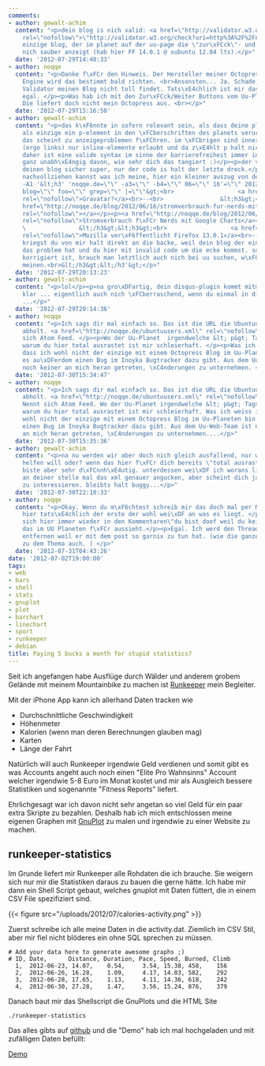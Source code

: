 ```yaml
---
comments:
- author: gewalt-achim
  content: "<p>dein blog is nich valid: <a href=\"http://validator.w3.org/check?uri=http%3A%2F%2Fnoqqe.de\"
    rel=\"nofollow\">\"http://validator.w3.org/check?uri=http%3A%2F%2Fnoqqe.de</a></p><p>und das is auch der
    einzige blog, der im planet auf der uu-page die \"zur\xFCck\"- und \"weiter\"-buttons
    nich sauber anzeigt (hab hier FF 14.0.1 @ xubuntu 12.04 lts).</p>"
  date: '2012-07-29T14:48:33'
- author: noqqe
  content: "<p>Danke f\xFCr den Hinweis. Der Hersteller meiner Octopress Blogging
    Engine wird das bestimmt bald richten. <br>Ansonsten... Ja. Schade, dass der w3
    Validator meinen Blog nicht toll findet. Tats\xE4chlich ist mir das ein bisschen
    egal. </p><p>Was hab ich mit den Zur\xFCck/Weiter Buttons vom Uu-Planeten zu tun?
    Die liefert doch nicht mein Octopress aus. <br></p>"
  date: '2012-07-29T15:16:50'
- author: gewalt-achim
  content: "<p>das k\xF6nnte in sofern relevant sein, als dass deine planet-beitr\xE4ge
    als einzige ein p-element in den \xFCberschriften des planets verursachen und
    das scheint zu anzeigeproblemen f\xFChren. im \xFCbrigen sind innerhalb von a-tags
    (ergo links) nur inline-elemente erlaubt und da z\xE4hlt p halt nicht dazu. von
    daher ist eine valide syntax im sinne der barrierefreiheit immer interessant,
    ganz unabh\xE4ngig davon, wie sehr dich das tangiert :)</p><p>der validator findet
    deinen blog sicher super, nur der code is halt der letzte dreck.</p><p>damit du
    nachvollziehen kannst was ich meine, hier ein kleiner auszug von der planet-website:</p><p>---------------------------------------------------------<br>grep
    -A1 '&lt;h3' 'noqqe.de=\"\" -a3=\"\" -b4=\"\" 06=\"\" 16'=\"\" 2012=\"\" &lt;h3=\"\"
    blog=\"\" foo=\"\" grep=\"\" |=\"\"&gt;<br>                  <a href=\"http://www.intux.de/?p=2506\"
    rel=\"nofollow\">Gravatar?</a><br>--<br>                &lt;h3&gt;<br>                  <a
    href=\"http://noqqe.de/blog/2012/06/16/stromverbrauch-fur-nerds-mit-google-charts/\"
    rel=\"nofollow\"></a></p><p><a href=\"http://noqqe.de/blog/2012/06/16/stromverbrauch-fur-nerds-mit-google-charts/\"
    rel=\"nofollow\">Stromverbrauch f\xFCr Nerds mit Google Charts</a></p><br>--<br>
    \               &lt;/h3&gt;&lt;h3&gt;<br>                  <a href=\"http://www.soeren-hentzschel.at/mozilla/firefox/2012/06/16/mozilla-veroffentlicht-firefox-13-0-1/\"
    rel=\"nofollow\">Mozilla ver\xF6ffentlicht Firefox 13.0.1</a><br>---------------------------------------------------------<p></p><p>das
    kriegst du von mir halt direkt an die backe, weil dein blog der einzige is, der
    das problem hat und du hier mit invalid code um die ecke kommst. solang das nich
    korrigiert ist, brauch man letztlich auch nich bei uu suchen, w\xFCrd ich mal
    meinen.<br>&lt;/h3&gt;&lt;/h3'&gt;</p>"
  date: '2012-07-29T20:13:23'
- author: gewalt-achim
  content: "<p>lol</p><p>na gro\xDFartig, dein disqus-plugin kommt mitm code nich
    klar ... eigentlich auch nich \xFCberraschend, wenn du einmal in die shice greifst
    ...</p>"
  date: '2012-07-29T20:14:36'
- author: noqqe
  content: "<p>Ich sags dir mal einfach so. Das ist die URL die Ubuntuusers bei mir
    abholt. <a href=\"http://noqqe.de/ubuntuusers.xml\" rel=\"nofollow\">http://noqqe.de/ubuntuusers.xml</a></p><p>Nennt
    sich Atom Feed. </p><p>Wo der Uu-Planet  irgendwelche &lt; p&gt; Tags findet und
    warum du hier total ausrastet ist mir schleierhaft. </p><p>Was ich weiss ist,
    dass ich wohl nicht der einzige mit einem Octopress Blog im Uu-Planeten bin und
    es au\xDFerdem einen Bug im Inoyka Bugtracker dazu gibt. Aus dem Uu-Web-Team ist
    noch keiner an mich heran getreten, \xC4nderungen zu unternehmen. </p>"
  date: '2012-07-30T15:34:47'
- author: noqqe
  content: "<p>Ich sags dir mal einfach so. Das ist die URL die Ubuntuusers bei mir
    abholt. <a href=\"http://noqqe.de/ubuntuusers.xml\" rel=\"nofollow\">http://noqqe.de/ubuntuusers.xml</a>
    Nennt sich Atom Feed. Wo der Uu-Planet irgendwelche &lt; p&gt; Tags findet und
    warum du hier total ausrastet ist mir schleierhaft. Was ich weiss ist, dass ich
    wohl nicht der einzige mit einem Octopress Blog im Uu-Planeten bin und es au\xDFerdem
    einen Bug im Inoyka Bugtracker dazu gibt. Aus dem Uu-Web-Team ist noch keiner
    an mich heran getreten, \xC4nderungen zu unternehmen....</p>"
  date: '2012-07-30T15:35:36'
- author: gewalt-achim
  content: "<p>na nu werden wir aber doch nich gleich ausfallend, nur weil mal einer
    helfen will oder? wenn das hier f\xFCr dich bereits \"total ausrasten\" ist, dann
    biste aber sehr d\xFCnnh\xE4utig. unterdessen wei\xDF ich worans liegt und w\xFCrd
    an deiner stelle mal das xml genauer angucken, aber scheint dich ja nich weiter
    zu interessieren. bleibts halt buggy...</p>"
  date: '2012-07-30T22:10:33'
- author: noqqe
  content: "<p>Okay. Wenn du m\xF6chtest schreib mir das doch mal per Mail. </p><p>Bist
    hier tats\xE4chlich der erste der wohl wei\xDF an was es liegt. </p><p>Findet
    sich hier immer wieder in den Kommentaren\"du bist doof weil du kein WP hast,
    das im UU Planeten f\xFCr aussieht.</p><p>Egal. Ich werd den Thread nachher hier
    entfernen weil er mit dem post so garnix zu tun hat. (wie die ganzen anderen Kommentare
    zu dem Thema auch. ) </p>"
  date: '2012-07-31T04:43:26'
date: '2012-07-02T19:00:00'
tags:
- web
- bars
- shell
- stats
- gnuplot
- plot
- barchart
- linechart
- sport
- runkeeper
- debian
title: Paying 5 bucks a month for stupid statistics?
---
```


Seit ich angefangen habe Ausflüge durch Wälder und anderem grobem Gelände mit
meinem Mountainbike zu machen ist [Runkeeper](http://runkeeper.com) mein Begleiter.

Mit der iPhone App kann ich allerhand Daten tracken wie

* Durchschnittliche Geschwindigkeit
* Höhenmeter
* Kalorien (wenn man deren Berechnungen glauben mag)
* Karten
* Länge der Fahrt

Natürlich will auch Runkeeper irgendwie Geld verdienen und
somit gibt es was Accounts angeht auch noch einen "Elite Pro Wahnsinns" Account
welcher irgendwie 5-8 Euro im Monat kostet und mir als Ausgleich bessere
Statistiken und sogenannte "Fitness Reports" liefert.

Ehrlichgesagt war ich davon nicht sehr angetan so viel Geld für ein paar extra
Skripte zu bezahlen. Deshalb hab ich mich entschlossen meine eigenen Graphen mit
[GnuPlot](http://gnuplot.org) zu malen und irgendwie zu einer Website zu machen.

## runkeeper-statistics

Im Grunde liefert mir Runkeeper alle Rohdaten die ich brauche. Sie weigern sich
nur mir die Statistiken daraus zu bauen die gerne hätte. Ich habe mir dann ein
Shell Script gebaut, welches gnuplot mit Daten füttert, die in einem CSV File
spezifiziert sind.

{{< figure src="/uploads/2012/07/calories-activity.png" >}}

Zuerst schreibe ich alle meine Daten in die activity.dat. Ziemlich im CSV Stil,
aber mir fiel nicht blöderes ein ohne SQL sprechen zu müssen.

``` csv
# Add your data here to generate awesome graphs ;)
# ID, Date,      Distance, Duration, Pace, Speed, Burned, Climb
  1,  2012-06-23, 14.07,    0.54,     3.54, 15.38, 458,    156
  2,  2012-06-26, 16.28,    1.09,     4.17, 14.03, 582,    292
  3,  2012-06-28, 17.65,    1.13,     4.11, 14.36, 618,    242
  4,  2012-06-30, 27.28,    1.47,     3.56, 15.24, 876,    379
```

Danach baut mir das Shellscript die GnuPlots und die HTML Site

```
./runkeeper-statistics
```

Das alles gibts auf [github](http://github.com/noqqe/runkeeper-statistics/) und
die "Demo" hab ich mal hochgeladen und mit zufälligen Daten befüllt:

[Demo](/uploads/2012/07/runkeeper-statistics/html/index.html)
